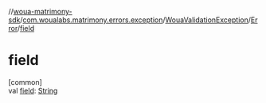 //[woua-matrimony-sdk](../../../../index.md)/[com.woualabs.matrimony.errors.exception](../../index.md)/[WouaValidationException](../index.md)/[Error](index.md)/[field](field.md)

# field

[common]\
val [field](field.md): [String](https://kotlinlang.org/api/latest/jvm/stdlib/kotlin/-string/index.html)
